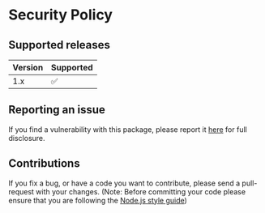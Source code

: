 # Security Policy

## Supported releases

| Version | Supported          |
| ------- | ------------------ |
| 1.x     | :white_check_mark: |

## Reporting an issue

If you find a vulnerability with this package, please report it [here](https://github.com/nuxy/baraja-js/issues) for full disclosure.

## Contributions

If you fix a bug, or have a code you want to contribute, please send a pull-request with your changes. (Note: Before committing your code please ensure that you are following the [Node.js style guide](https://github.com/felixge/node-style-guide))
